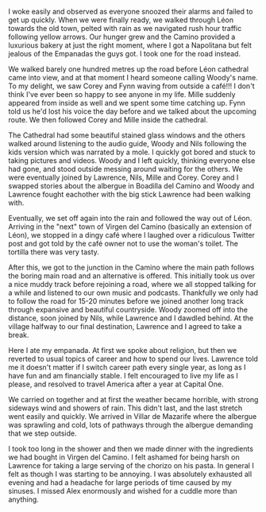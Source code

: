 I woke easily and observed as everyone snoozed their alarms and failed to get up quickly. When we were finally ready, we walked through Léon towards the old town, pelted with rain as we navigated rush hour traffic following yellow arrows. Our hunger grew and the Camino provided a luxurious bakery at just the right moment, where I got a Napolitana but felt jealous of the Empanadas the guys got. I took one for the road instead.

We walked barely one hundred metres up the road before Léon cathedral came into view, and at that moment I heard someone calling Woody's name. To my delight, we saw Corey and Fynn waving from outside a café!!! I don't think I've ever been so happy to see anyone in my life. Mille suddenly appeared from inside as well and we spent some time catching up. Fynn told us he'd lost his voice the day before and we talked about the upcoming route. We then followed Corey and Mille inside the cathedral.

The Cathedral had some beautiful stained glass windows and the others walked around listening to the audio guide, Woody and Nils following the kids version which was narrated by a mole. I quickly got bored and stuck to taking pictures and videos. Woody and I left quickly, thinking everyone else had gone, and stood outside messing around waiting for the others. We were eventually joined by Lawrence, Nils, Mille and Corey. Corey and I swapped stories about the albergue in Boadilla del Camino and Woody and Lawrence fought eachother with the big stick Lawrence had been walking with.

Eventually, we set off again into the rain and followed the way out of Léon. Arriving in the "next" town of Virgen del Camino (basically an extension of Léon), we stopped in a dingy café where I laughed over a ridiculous Twitter post and got told by the café owner not to use the woman's toilet. The tortilla there was very tasty.

After this, we got to the junction in the Camino where the main path follows the boring main road and an alternative is offered. This initially took us over a nice muddy track before rejoining a road, where we all stopped talking for a while and listened to our own music and podcasts. Thankfully we only had to follow the road for 15-20 minutes before we joined another long track through expansive and beautiful countryside. Woody zoomed off into the distance, soon joined by Nils, while Lawrence and I dawdled behind. At the village halfway to our final destination, Lawrence and I agreed to take a break.

Here I ate my empanada. At first we spoke about religion, but then we reverted to usual topics of career and how to spend our lives. Lawrence told me it doesn't matter if I switch career path every single year, as long as I have fun and am financially stable. I felt encouraged to live my life as I please, and resolved to travel America after a year at Capital One.

We carried on together and at first the weather became horrible, with strong sideways wind and showers of rain. This didn't last, and the last stretch went easily and quickly. We arrived in Villar de Mazarife where the albergue was sprawling and cold, lots of pathways through the albergue demanding that we step outside.

I took too long in the shower and then we made dinner with the ingredients we had bought in Virgen del Camino. I felt ashamed for being harsh on Lawrence for taking a large serving of the chorizo on his pasta. In general I felt as though I was starting to be annoying. I was absolutely exhausted all evening and had a headache for large periods of time caused by my sinuses. I missed Alex enormously and wished for a cuddle more than anything.
